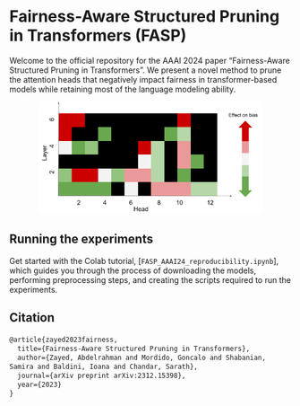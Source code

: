 # Fairness-Aware Structured Pruning in Transformers (FASP)
Welcome to the official repository for the AAAI 2024 paper “Fairness-Aware Structured Pruning in Transformers”. We present a novel method to prune the attention heads that negatively impact fairness in transformer-based models while retaining most of the language modeling ability.

<div style="text-align: center">
<img src="FASP_figure.png" width="400">
<p style="text-align: center;"> </p>
</div>

## Running the experiments
Get started with the Colab tutorial, [`FASP_AAAI24_reproducibility.ipynb`], which guides you through the process of downloading the models, performing preprocessing steps, and creating the scripts required to run the experiments. 

## Citation
```
@article{zayed2023fairness,
  title={Fairness-Aware Structured Pruning in Transformers},
  author={Zayed, Abdelrahman and Mordido, Goncalo and Shabanian, Samira and Baldini, Ioana and Chandar, Sarath},
  journal={arXiv preprint arXiv:2312.15398},
  year={2023}
}


